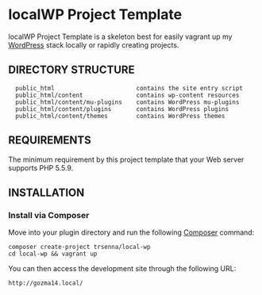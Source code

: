 localWP Project Template
========================

localWP Project Template is a skeleton best for easily vagrant up my [WordPress](http://www.wordpress.org/) 
stack locally or rapidly creating projects.


DIRECTORY STRUCTURE
-------------------

      public_html                       contains the site entry script
      public_html/content               contains wp-content resources
      public_html/content/mu-plugins    contains WordPress mu-plugins
      public_html/content/plugins       contains WordPress plugins
      public_html/content/themes        contains WordPress themes


REQUIREMENTS
------------

The minimum requirement by this project template that your Web server supports PHP 5.5.9.


INSTALLATION
------------

### Install via Composer

Move into your plugin directory and run the following [Composer](https://getcomposer.org/) command:

~~~
composer create-project trsenna/local-wp
cd local-wp && vagrant up
~~~

You can then access the development site through the following URL:

~~~
http://gozma14.local/
~~~
